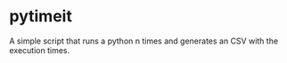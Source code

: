 # pytimeit 

A simple script that runs a python n times and generates an CSV with the execution times. 

